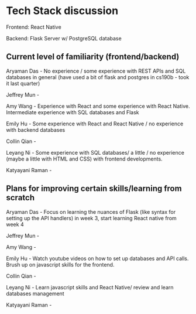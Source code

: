 # Tech Stack discussion

Frontend: React Native

Backend: Flask Server w/ PostgreSQL database

## Current level of familiarity (frontend/backend)

Aryaman Das - No experience / some experience with REST APIs and SQL databases in general (have used a bit of flask and postgres in cs190b - took it last quarter)

Jeffrey Mun -

Amy Wang - Experience with React and some experience with React Native. Intermediate experience with SQL databases and Flask

Emily Hu - Some experience with React and React Native / no experience with backend databases

Collin Qian -

Leyang Ni - Some experience with SQL databases/ a little / no experience (maybe a little with HTML and CSS) with frontend developments. 

Katyayani Raman - 

## Plans for improving certain skills/learning from scratch

Aryaman Das - Focus on learning the nuances of Flask (like syntax for setting up the API handlers) in week 3, start learning React native from week 4

Jeffrey Mun -

Amy Wang -

Emily Hu - Watch youtube videos on how to set up databases and API calls. Brush up on javascript skills for the frontend.

Collin Qian - 

Leyang Ni - Learn javascript skills and React Native/ review and learn databases management

Katyayani Raman -
